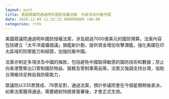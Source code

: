```yaml
---
layout: post
title: 美國眾議院通過明年國防授權法案　內容涉及抗衡中國
date: 2020-12-09 11:33:32.000000000 +08:00
categories: rthk
---
```


美國眾議院通過明年國防授權法案，涉及超過7000億美元的國防預算。法案內容包括建立「太平洋威懾倡議」旗艦新計劃，提供資金增加攻擊潛艦，強化美國在印太區域的防禦能力和結盟，加強抗衡中國。

法案亦制定多項涉及中國的條款，包括避免中國取得敏感的國防技術和數據；禁止向香港警察出口管制國防物品、服務及管制軍需品等。法案又強調支持台灣，協助台灣維持足夠自我防衛能力，

眾議院以335票贊成、78票反對，通過法案，預計參議院會在今個星期稍後表決，如果法案獲得通過，需要總統特朗普簽署後，才會正式生效。
